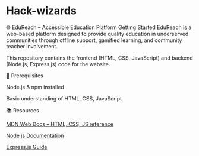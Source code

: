 # Hack-wizards
🌐 EduReach – Accessible Education Platform
Getting Started
EduReach is a web-based platform designed to provide quality education in underserved communities through offline support, gamified learning, and community teacher involvement.

This repository contains the frontend (HTML, CSS, JavaScript) and backend (Node.js, Express.js) code for the website.



🔧 Prerequisites

Node.js & npm installed

Basic understanding of HTML, CSS, JavaScript



📚 Resources

[MDN Web Docs – HTML, CSS, JS reference](https://developer.mozilla.org/en-US/)

[ Node js Documentation](https://nodejs.org/docs/latest/api/)

[Express.js Guide](https://expressjs.com/)
